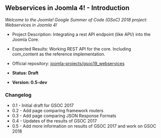 ## Webservices in Joomla 4! - Introduction

*Welcome to the Joomla! Google Summer of Code (GSoC) 2018 project: Webservices in Joomla 4!*

* Project Description: Integrating a rest API endpoint (like API/) into the Joomla Core.
* Expected Results: Working REST API for the core. Including com_content as the reference implementation.
* Official repository: [joomla-projects/gsoc19_webservices](https://github.com/joomla-projects/gsoc19_webservices)

* **Status: Draft**
* **Version: 0.5-dev**

### Changelog

- 0.1 - Initial draft for GSOC 2017
- 0.2 - Add page comparing framework routers
- 0.3 - Add page comparing JSON Response Formats
- 0.4 - Updates of the results of GSOC 2017
- 0.5 - Add more information on results of GSOC 2017 and work on GSOC 2018

